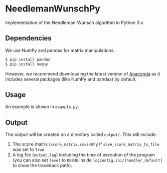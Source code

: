 # NeedlemanWunschPy
Implementation of the Needleman-Wunsch algorithm in Python 3.x

## Dependencies
We use NumPy and pandas for matrix manipulations.

```bash
$ pip install pandas
$ pip install numpy
```

However, we recommend downloading the latest version of [Anaconda](https://www.continuum.io/downloads) as it includes several packages (like NumPy and pandas) by default.

## Usage
An example is shown in `example.py`.

## Output
The output will be created on a directory called `output/`. This will include:

1. The score matrix (`score_matrix.csv`) only if `save_score_matrix_to_file` was set to `True`.
2. A log file (`output.log`) including the time of execution of the program (you can also set `level` to `DEBUG` inside `logconfig.ini/[handler_default]` to show the traceback path).